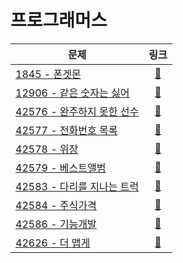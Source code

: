 # 프로그래머스

| 문제                            |                                  링크                                   |
|-------------------------------|:---------------------------------------------------------------------:|
| [1845 - 폰겟몬](./1845)          | [🔗](https://school.programmers.co.kr/learn/courses/30/lessons/1845)  |
| [12906 - 같은 숫자는 싫어](./12906)  | [🔗](https://school.programmers.co.kr/learn/courses/30/lessons/12906) |
| [42576 - 완주하지 못한 선수](./42576) | [🔗](https://school.programmers.co.kr/learn/courses/30/lessons/42576) |
| [42577 - 전화번호 목록](./42577)    | [🔗](https://school.programmers.co.kr/learn/courses/30/lessons/42577) |
| [42578 - 위장](./42578)         | [🔗](https://school.programmers.co.kr/learn/courses/30/lessons/42578) |
| [42579 - 베스트앨범](./42579)      | [🔗](https://school.programmers.co.kr/learn/courses/30/lessons/42579) |
| [42583 - 다리를 지나는 트럭](./42583) | [🔗](https://school.programmers.co.kr/learn/courses/30/lessons/42583) |
| [42584 - 주식가격](./42584)       | [🔗](https://school.programmers.co.kr/learn/courses/30/lessons/42584) |
| [42586 - 기능개발](./42586)       | [🔗](https://school.programmers.co.kr/learn/courses/30/lessons/42586) |
| [42626 - 더 맵게](./42626)       | [🔗](https://school.programmers.co.kr/learn/courses/30/lessons/42626) |

